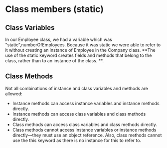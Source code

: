 # Class members (static)

## Class Variables
In our Employee class, we had a variable which was "static",numberOfEmployees. Because it was static we were able to refer to it without creating an instance of Employee in the Company class. **The use of the static keyword creates fields and methods that belong to the class, rather than to an instance of the class. **. 

## Class Methods

Not all combinations of instance and class variables and methods are allowed:

* Instance methods can access instance variables and instance methods directly.
* Instance methods can access class variables and class methods directly.
* Class methods can access class variables and class methods directly.
* Class methods cannot access instance variables or instance methods directly—they must use an object reference. Also, class methods cannot use the this keyword as there is no instance for this to refer to.


